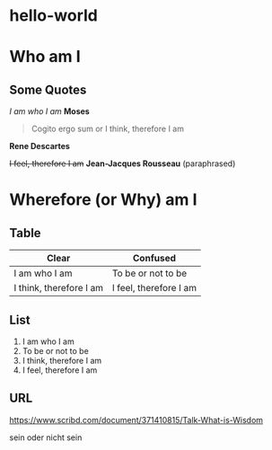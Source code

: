 # hello-world

# Who am I 

## Some Quotes 

_I am who I am_   __Moses__

> Cogito ergo sum or 
> I think, therefore I am  

__Rene Descartes__ 

~~I feel, therefore I am~~   __Jean-Jacques Rousseau__ (paraphrased) 

# Wherefore (or Why) am I 

## Table 

Clear | Confused
----- | --------
I am who I am | To be or not to be 
I think, therefore I am | I feel, therefore I am 

## List 

1. I am who I am 
2. To be or not to be 
3. I think, therefore I am
4. I feel, therefore I am

## URL 

https://www.scribd.com/document/371410815/Talk-What-is-Wisdom 

sein oder nicht sein

